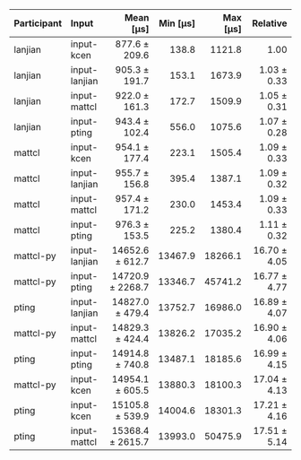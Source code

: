 | Participant | Input | Mean [µs] | Min [µs] | Max [µs] | Relative |
|:---|:---|---:|---:|---:|---:|
| lanjian | input-kcen | 877.6 ± 209.6 | 138.8 | 1121.8 | 1.00 |
| lanjian | input-lanjian | 905.3 ± 191.7 | 153.1 | 1673.9 | 1.03 ± 0.33 |
| lanjian | input-mattcl | 922.0 ± 161.3 | 172.7 | 1509.9 | 1.05 ± 0.31 |
| lanjian | input-pting | 943.4 ± 102.4 | 556.0 | 1075.6 | 1.07 ± 0.28 |
| mattcl | input-kcen | 954.1 ± 177.4 | 223.1 | 1505.4 | 1.09 ± 0.33 |
| mattcl | input-lanjian | 955.7 ± 156.8 | 395.4 | 1387.1 | 1.09 ± 0.32 |
| mattcl | input-mattcl | 957.4 ± 171.2 | 230.0 | 1453.4 | 1.09 ± 0.33 |
| mattcl | input-pting | 976.3 ± 153.5 | 225.2 | 1380.4 | 1.11 ± 0.32 |
| mattcl-py | input-lanjian | 14652.6 ± 612.7 | 13467.9 | 18266.1 | 16.70 ± 4.05 |
| mattcl-py | input-pting | 14720.9 ± 2268.7 | 13346.7 | 45741.2 | 16.77 ± 4.77 |
| pting | input-lanjian | 14827.0 ± 479.4 | 13752.7 | 16986.0 | 16.89 ± 4.07 |
| mattcl-py | input-mattcl | 14829.3 ± 424.4 | 13826.2 | 17035.2 | 16.90 ± 4.06 |
| pting | input-pting | 14914.8 ± 740.8 | 13487.1 | 18185.6 | 16.99 ± 4.15 |
| mattcl-py | input-kcen | 14954.1 ± 605.5 | 13880.3 | 18100.3 | 17.04 ± 4.13 |
| pting | input-kcen | 15105.8 ± 539.9 | 14004.6 | 18301.3 | 17.21 ± 4.16 |
| pting | input-mattcl | 15368.4 ± 2615.7 | 13993.0 | 50475.9 | 17.51 ± 5.14 |
